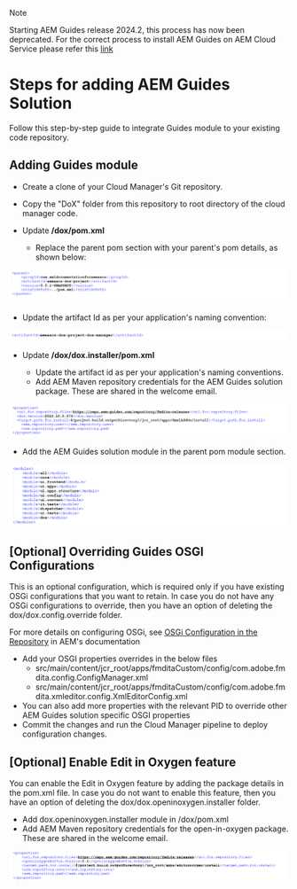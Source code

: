 > [!NOTE]  
> Starting AEM Guides release 2024.2, this process has now been deprecated. For the correct process to install AEM Guides on AEM Cloud Service please refer this [link](https://experienceleague.adobe.com/docs/experience-manager-guides/using/release-info/release-notes/cloud-release-notes/deploy-xml-on-aemaacs.html?lang=en)


# **Steps for adding AEM Guides Solution**

Follow this step-by-step guide to integrate Guides module to your existing code repository.

## Adding Guides module

- Create a clone of your Cloud Manager&#39;s Git repository.
- Copy the "DoX" folder from this repository to root directory of the cloud manager code.
- Update  **/dox/pom.xml**


  - Replace the parent pom section with your parent&#39;s pom details, as shown below:

 ![parentpom.png](assets/parentpom.png)

  - Update the artifact Id as per your application&#39;s naming convention:

![artifactid.png](assets/artifactid.png)

- Update  **/dox/dox.installer/pom.xml**

  - Update the artifact id as per your application&#39;s naming conventions.
  - Add AEM Maven repository credentials for the AEM Guides solution package. These are shared in the welcome email.

![doxproperties.png](assets/doxproperties.png)

- Add the AEM Guides solution module in the parent pom module section.

 ![modules.png](assets/modules.png)

## [Optional] Overriding Guides OSGI Configurations

This is an optional configuration, which is required only if you have existing OSGi configurations that you want to retain. In case you do not have any OSGi configurations to override, then you have an option of deleting the dox/dox.config.override folder.

For more details on configuring OSGi, see [OSGi Configuration in the Repository](https://experienceleague.adobe.com/docs/experience-manager-65/deploying/configuring/configuring-osgi.html) in AEM&#39;s documentation

- Add your OSGI properties overrides in the below files
  - src/main/content/jcr\_root/apps/fmditaCustom/config/com.adobe.fmdita.config.ConfigManager.xml
  - src/main/content/jcr\_root/apps/fmditaCustom/config/com.adobe.fmdita.xmleditor.config.XmlEditorConfig.xml
- You can also add more properties with the relevant PID to override other AEM Guides solution specific OSGI properties
- Commit the changes and run the Cloud Manager pipeline to deploy configuration changes.

## [Optional] Enable Edit in Oxygen feature

You can enable the Edit in Oxygen feature by adding the package details in the pom.xml file. In case you do not want to enable this feature, then you have an option of deleting the dox/dox.openinoxygen.installer folder.

- Add dox.openinoxygen.installer module in /dox/pom.xml
- Add AEM Maven repository credentials for the open-in-oxygen package. These are shared in the welcome email.

![openinoxygenproperties.png](assets/openinoxygenproperties.png)
